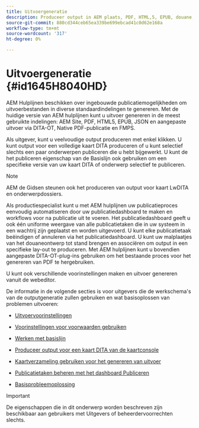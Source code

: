 ```yaml
---
title: Uitvoergeneratie
description: Produceer output in AEM plaats, PDF, HTML,5, EPUB, douane, en JSON door stop-ins DITA-OT, het Inheemse PDF publiceren, en FMPS in AEMGidsen.
source-git-commit: 880cd344ceb65ea339be699ebcad41c0d62e168a
workflow-type: tm+mt
source-wordcount: '317'
ht-degree: 0%

---
```


# Uitvoergeneratie {#id1645H8040HD}

AEM Hulplijnen beschikken over ingebouwde publicatiemogelijkheden om uitvoerbestanden in diverse standaardindelingen te genereren. Met de huidige versie van AEM hulplijnen kunt u uitvoer genereren in de meest gebruikte indelingen: AEM Site, PDF, HTML5, EPUB, JSON en aangepaste uitvoer via DITA-OT, Native PDF-publicatie en FMPS.

Als uitgever, kunt u veelvoudige output produceren met enkel klikken. U kunt output voor een volledige kaart DITA produceren of u kunt selectief slechts een paar onderwerpen publiceren die u hebt bijgewerkt. U kunt de het publiceren eigenschap van de Basislijn ook gebruiken om een specifieke versie van uw kaart DITA of onderwerp selectief te publiceren.

>[!NOTE]
>
> AEM de Gidsen steunen ook het produceren van output voor kaart LwDITA en onderwerpdossiers.

Als productiespecialist kunt u met AEM hulplijnen uw publicatieproces eenvoudig automatiseren door uw publicatiedashboard te maken en workflows voor na publicatie uit te voeren. Het publicatiedashboard geeft u ook één uniforme weergave van alle publicatietaken die in uw systeem in een wachtrij zijn geplaatst en worden uitgevoerd. U kunt elke publicatietaak beëindigen of annuleren via het publicatiedashboard. U kunt uw malplaatjes van het douaneontwerp tot stand brengen en associëren om output in een specifieke lay-out te produceren. Met AEM hulplijnen kunt u bovendien aangepaste DITA-OT-plug-ins gebruiken om het bestaande proces voor het genereren van PDF te hergebruiken.

U kunt ook verschillende voorinstellingen maken en uitvoer genereren vanuit de webeditor.

De informatie in de volgende secties is voor uitgevers die de werkschema&#39;s van de outputgeneratie zullen gebruiken en wat basisoplossen van problemen uitvoeren:

- [Uitvoervoorinstellingen](generate-output-understand-presets.md#)

- [Voorinstellingen voor voorwaarden gebruiken](generate-output-use-condition-presets.md#)

- [Werken met basislijn](generate-output-use-baseline-for-publishing.md#)

- [Produceer output voor een kaart DITA van de kaartconsole](generate-output-for-a-dita-map.md#)

- [Kaartverzameling gebruiken voor het genereren van uitvoer](generate-output-use-map-collection-output-generation.md#)

- [Publicatietaken beheren met het dashboard Publiceren](generate-output-publish-dashboard.md#)

- [Basisprobleemoplossing](generate-output-basic-troubleshooting.md#)


>[!IMPORTANT]
>
> De eigenschappen die in dit onderwerp worden beschreven zijn beschikbaar aan gebruikers met Uitgevers of beheerdervoorrechten slechts.
